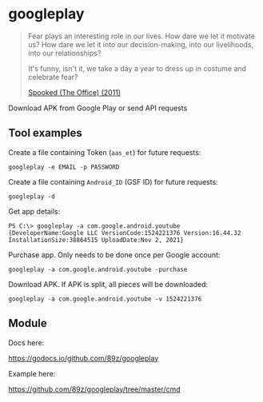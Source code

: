 # googleplay

> Fear plays an interesting role in our lives. How dare we let it motivate us?
> How dare we let it into our decision-making, into our livelihoods, into our
> relationships?
>
> It's funny, isn't it, we take a day a year to dress up in costume and
> celebrate fear?
>
> [Spooked (The Office) (2011)][1]

Download APK from Google Play or send API requests

## Tool examples

Create a file containing Token (`aas_et`) for future requests:

~~~
googleplay -e EMAIL -p PASSWORD
~~~

Create a file containing `Android_ID` (GSF ID) for future requests:

~~~
googleplay -d
~~~

Get app details:

~~~
PS C:\> googleplay -a com.google.android.youtube
{DeveloperName:Google LLC VersionCode:1524221376 Version:16.44.32
InstallationSize:38864515 UploadDate:Nov 2, 2021}
~~~

Purchase app. Only needs to be done once per Google account:

~~~
googleplay -a com.google.android.youtube -purchase
~~~

Download APK. If APK is split, all pieces will be downloaded:

~~~
googleplay -a com.google.android.youtube -v 1524221376
~~~

## Module

Docs here:

https://godocs.io/github.com/89z/googleplay

Example here:

https://github.com/89z/googleplay/tree/master/cmd

[1]://f002.backblazeb2.com/file/ql8mlh/Spooked+%28The+Office%29.mp4
